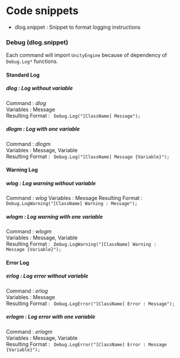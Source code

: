 # Code snippets
- dlog.snippet : Snippet to format logging instructions 
### Debug (dlog.snippet)

Each command will import <code>UnityEngine</code> because of dependency of <code>Debug.Log*</code> functions.

#### Standard Log

##### dlog : Log without variable

Command : *dlog* <br/>
Variables : Message <br/>
Resulting Format : <code> Debug.Log("[ClassName] Message"); </code>

##### dlogm : Log with one variable

Command : *dlogm* <br/>
Variables : Message, Variable <br/>
Resulting Format : <code> Debug.Log("[ClassName] Message {Variable}"); </code>

#### Warning Log

##### wlog : Log warning without variable

Command : *wlog* 
Variables : Message
Resulting Format : <code> Debug.LogWarning("[ClassName] Warning : Message"); </code>

##### wlogm : Log warning with one variable

Command : *wlogm* <br/>
Variables : Message, Variable <br/>
Resulting Format : <code> Debug.LogWarning("[ClassName] Warning : Message {Variable}"); </code>

#### Error Log

##### erlog : Log error without variable

Command : *erlog* <br/>
Variables : Message <br/>
Resulting Format : <code> Debug.LogError("[ClassName] Error : Message"); </code>

##### erlogm : Log error with one variable

Command : *erlogm* <br/>
Variables : Message, Variable <br/>
Resulting Format : <code> Debug.LogError("[ClassName] Error : Message {Variable}"); </code>
